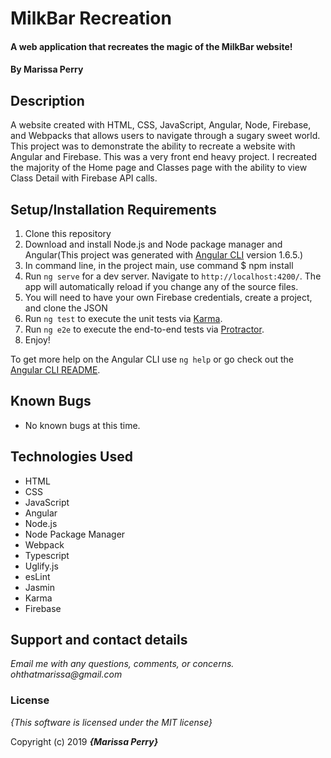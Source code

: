# MilkBar Recreation

#### A web application that recreates the magic of the MilkBar website!

#### By **Marissa Perry**

## Description

A website created with HTML, CSS, JavaScript, Angular, Node, Firebase, and Webpacks that allows users to navigate through a sugary sweet world. 
This project was to demonstrate the ability to recreate a website with Angular and Firebase. This was a very front end heavy project. I recreated the majority of the Home page and Classes page with the ability to view Class Detail with Firebase API calls.



## Setup/Installation Requirements

1. Clone this repository
2. Download and install Node.js and Node package manager and Angular(This project was generated with [Angular CLI](https://github.com/angular/angular-cli) version 1.6.5.) 
3. In command line, in the project main, use command $ npm install
4. Run `ng serve` for a dev server. Navigate to `http://localhost:4200/`. The app will automatically reload if you change any of the source files.
5. You will need to have your own Firebase credentials, create a project, and clone the JSON 
6. Run `ng test` to execute the unit tests via [Karma](https://karma-runner.github.io).
7. Run `ng e2e` to execute the end-to-end tests via [Protractor](http://www.protractortest.org/).
8. Enjoy!

To get more help on the Angular CLI use `ng help` or go check out the [Angular CLI README](https://github.com/angular/angular-cli/blob/master/README.md).

## Known Bugs
* No known bugs at this time.

## Technologies Used
* HTML
* CSS   
* JavaScript
* Angular
* Node.js
* Node Package Manager
* Webpack
* Typescript
* Uglify.js
* esLint
* Jasmin
* Karma
* Firebase


## Support and contact details

_Email me with any questions, comments, or concerns. ohthatmarissa@gmail.com_

### License

*{This software is licensed under the MIT license}*

Copyright (c) 2019 **_{Marissa Perry}_**
